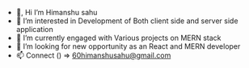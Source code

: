 - 👋, Hi I’m Himanshu sahu
- 👀 I’m interested in Development of Both client side and server side application
- 🌱 I’m currently engaged with Various projects on MERN stack
- 💞️ I’m looking for new opportunity as an React and MERN developer
- 📫 Connect () => 60himanshusahu@gmail.com

<!---
harshit240/harshit240 is a ✨ special ✨ repository because its `README.md` (this file) appears on your GitHub profile.
You can click the Preview link to take a look at your changes.
--->

